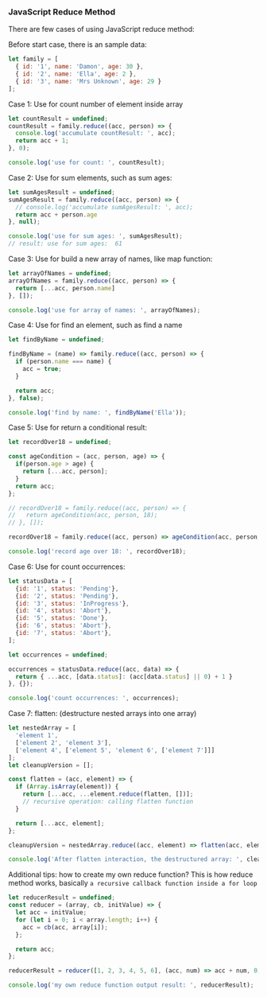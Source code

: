 ### JavaScript Reduce Method

There are few cases of using JavaScript reduce method:

Before start case, there is an sample data:
``` js
let family = [
  { id: '1', name: 'Damon', age: 30 },
  { id: '2', name: 'Ella', age: 2 },
  { id: '3', name: 'Mrs Unknown', age: 29 }
];
```


Case 1: Use for count number of element inside array
```js
let countResult = undefined;
countResult = family.reduce((acc, person) => {
  console.log('accumulate countResult: ', acc);
  return acc + 1;
}, 0);

console.log('use for count: ', countResult);
```


Case 2: Use for sum elements, such as sum ages:
```js
let sumAgesResult = undefined;
sumAgesResult = family.reduce((acc, person) => {
  // console.log('accumulate sumAgesResult: ', acc);
  return acc + person.age
}, null);

console.log('use for sum ages: ', sumAgesResult); 
// result: use for sum ages:  61
```


Case 3: Use for build a new array of names, like map function:
```js
let arrayOfNames = undefined;
arrayOfNames = family.reduce((acc, person) => {
  return [...acc, person.name]
}, []);

console.log('use for array of names: ', arrayOfNames);
```


Case 4: Use for find an element, such as find a name
```js
let findByName = undefined;

findByName = (name) => family.reduce((acc, person) => {
  if (person.name === name) {
    acc = true;
  }

  return acc;
}, false);

console.log('find by name: ', findByName('Ella'));
```


Case 5: Use for return a conditional result:
```js
let recordOver18 = undefined;

const ageCondition = (acc, person, age) => {
  if(person.age > age) {
    return [...acc, person];
  }
  return acc;
};

// recordOver18 = family.reduce((acc, person) => {
//   return ageCondition(acc, person, 18);
// }, []);

recordOver18 = family.reduce((acc, person) => ageCondition(acc, person, 18), []);

console.log('record age over 18: ', recordOver18);
```


Case 6: Use for count occurrences:
```js
let statusData = [
  {id: '1', status: 'Pending'},
  {id: '2', status: 'Pending'},
  {id: '3', status: 'InProgress'},
  {id: '4', status: 'Abort'},
  {id: '5', status: 'Done'},
  {id: '6', status: 'Abort'},
  {id: '7', status: 'Abort'},
];

let occurrences = undefined;

occurrences = statusData.reduce((acc, data) => {
  return { ...acc, [data.status]: (acc[data.status] || 0) + 1 }
}, {});

console.log('count occurrences: ', occurrences);
```


Case 7: flatten: (destructure nested arrays into one array)
```js
let nestedArray = [
  'element 1',
  ['element 2', 'element 3'],
  ['element 4', ['element 5', 'element 6', ['element 7']]]
];
let cleanupVersion = [];

const flatten = (acc, element) => {
  if (Array.isArray(element)) {
    return [...acc, ...element.reduce(flatten, [])];
    // recursive operation: calling flatten function
  }

  return [...acc, element];
};

cleanupVersion = nestedArray.reduce((acc, element) => flatten(acc, element), []);

console.log('After flatten interaction, the destructured array: ', cleanupVersion);
```


Additional tips: how to create my own reduce function?
This is how reduce method works, basically ```a recursive callback function inside a for loop```
```js
let reducerResult = undefined;
const reducer = (array, cb, initValue) => {
  let acc = initValue;
  for (let i = 0; i < array.length; i++) {
    acc = cb(acc, array[i]);
  };

  return acc;
};

reducerResult = reducer([1, 2, 3, 4, 5, 6], (acc, num) => acc + num, 0);

console.log('my own reduce function output result: ', reducerResult);
```
